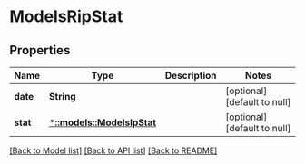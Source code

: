 # ModelsRipStat

## Properties
Name | Type | Description | Notes
------------ | ------------- | ------------- | -------------
**date** | **String** |  | [optional] [default to null]
**stat** | [***::models::ModelsIpStat**](models.IPStat.md) |  | [optional] [default to null]

[[Back to Model list]](../README.md#documentation-for-models) [[Back to API list]](../README.md#documentation-for-api-endpoints) [[Back to README]](../README.md)


